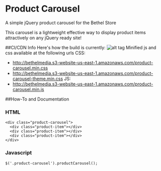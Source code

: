 # Product Carousel
A simple jQuery product carousel for the Bethel Store

This carousel is a lightweight effective way to display product items attractively on any jQuery ready site!

##CI/CDN Info
Here's how the build is currently: ![alt tag](https://travis-ci.org/zparnold/product-carousel.svg)
Minified js and css available at the following urls
CSS:
* http://bethelmedia.s3-website-us-east-1.amazonaws.com/product-carousel.min.css
* http://bethelmedia.s3-website-us-east-1.amazonaws.com/product-carousel-theme.min.css
JS:
* http://bethelmedia.s3-website-us-east-1.amazonaws.com/product-carousel.min.js

##How-To and Documentation
### HTML
```
<div class="product-carousel">
  <div class="product-item"></div>
  <div class="product-item"></div>
  <div class="product-item"></div>
</div>
```

### Javascript
```
$('.product-carousel').productCarousel();
```
